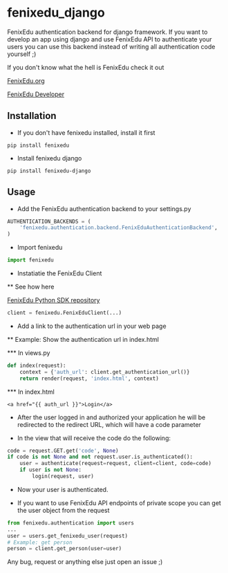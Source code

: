 fenixedu_django
===============

FenixEdu authentication backend for django framework.
If you want to develop an app using django and use FenixEdu API to authenticate your
users you can use this backend instead of writing all authentication code yourself ;)

If you don't know what the hell is FenixEdu check it out

<a href="http://fenixedu.org/">FenixEdu.org</a>

<a href="http://fenixedu.org/dev/">FenixEdu Developer</a>




## Installation

* If you don't have fenixedu installed, install it first

```
pip install fenixedu
```

* Install fenixedu django

```
pip install fenixedu-django
```

## Usage

* Add the FenixEdu authentication backend to your settings.py

```python
AUTHENTICATION_BACKENDS = (
	'fenixedu.authentication.backend.FenixEduAuthenticationBackend',
)
```

* Import fenixedu

```python
import fenixedu
```

* Instatiatie the FenixEdu Client

** See how here

<a href="https://github.com/samfcmc/fenixedu-python-sdk">FenixEdu Python SDK repository</a>

```python
client = fenixedu.FenixEduClient(...)
```

* Add a link to the authentication url in your web page

** Example: Show the authentication url in index.html

*** In views.py

```python
def index(request):
	context = {'auth_url': client.get_authentication_url()}
	return render(request, 'index.html', context)
```

*** In index.html

```
<a href="{{ auth_url }}">Login</a>
```

* After the user logged in and authorized your application he will be redirected to the redirect URL,
which will have a code parameter

* In the view that will receive the code do the following:

```python
code = request.GET.get('code', None)
if code is not None and not request.user.is_authenticated():
	user = authenticate(request=request, client=client, code=code)
	if user is not None:
		login(request, user)

```

* Now your user is authenticated.

* If you want to use FenixEdu API endpoints of private scope you can get the user object from the request

```python
from fenixedu.authentication import users
...
user = users.get_fenixedu_user(request)
# Example: get person
person = client.get_person(user=user)
```

Any bug, request or anything else just open an issue ;)
